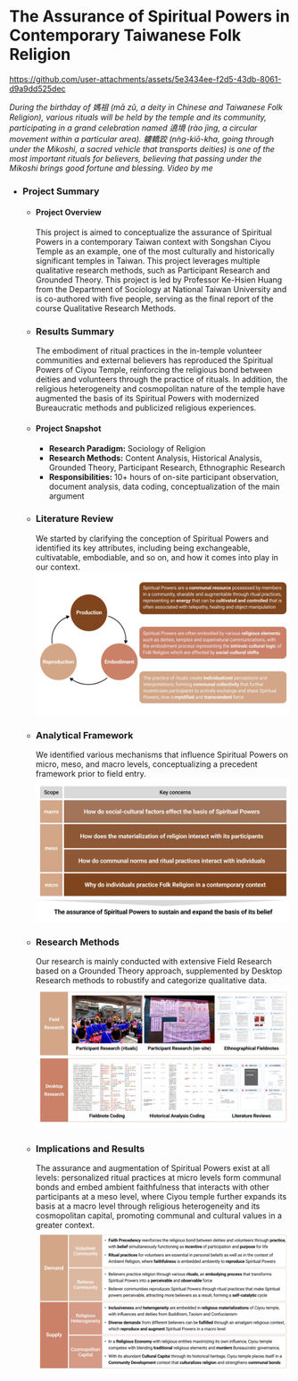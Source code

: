 # The Assurance of Spiritual Powers in Contemporary Taiwanese Folk Religion

https://github.com/user-attachments/assets/5e3434ee-f2d5-43db-8061-d9a9dd525dec

*During the birthday of 媽祖 (mā zǔ, a deity in Chinese and Taiwanese Folk Religion), various rituals will be held by the temple and its community, participating in a grand celebration named 遶境 (rào jìng, a circular movement within a particular area). 軁轎跤 (nǹg-kiō-kha, going through under the Mikoshi, a sacred vehicle that transports deities) is one of the most important rituals for believers, believing that passing under the Mikoshi brings good fortune and blessing. Video by me*

- ### Project Summary
  - #### Project Overview
    This project is aimed to conceptualize the assurance of Spiritual Powers in a contemporary Taiwan context with Songshan Ciyou Temple as an example, one of the most culturally and historically significant temples in Taiwan. This project leverages multiple qualitative research methods, such as Participant Research and Grounded Theory. This project is led by Professor Ke-Hsien Huang from the Department of Sociology at National Taiwan University and is co-authored with five people, serving as the final report of the course Qualitative Research Methods.

  - ### Results Summary
    The embodiment of ritual practices in the in-temple volunteer communities and external believers has reproduced the Spiritual Powers of Ciyou Temple, reinforcing the religious bond between deities and volunteers through the practice of rituals. In addition, the religious heterogeneity and cosmopolitan nature of the temple have augmented the basis of its Spiritual Powers with modernized Bureaucratic methods and publicized religious experiences. 
  
  - #### Project Snapshot
    - **Research Paradigm:** Sociology of Religion
    - **Research Methods:** Content Analysis, Historical Analysis, Grounded Theory, Participant Research, Ethnographic Research
    - **Responsibilities:** 10+ hours of on-site participant observation, document analysis, data coding, conceptualization of the main argument
   
  - ### Literature Review
    We started by clarifying the conception of Spiritual Powers and identified its key attributes, including being exchangeable, cultivatable, embodiable, and so on,  and how it comes into play in our context.
    ![lit](assets/lit.png)

  - ### Analytical Framework
    We identified various mechanisms that influence Spiritual Powers on micro, meso, and macro levels, conceptualizing a precedent framework prior to field entry.
    ![framework](assets/framework.png)

  - ### Research Methods
    Our research is mainly conducted with extensive Field Research based on a Grounded Theory approach, supplemented by Desktop Research methods to robustify and categorize qualitative data.
    ![methods](assets/methods.png)

  - ### Implications and Results
    The assurance and augmentation of Spiritual Powers exist at all levels: personalized ritual practices at micro levels form communal bonds and embed ambient faithfulness that interacts with other participants at a meso level, where Ciyou temple further expands its basis at a macro level through religious heterogeneity and its cosmopolitan capital, promoting communal and cultural values in a greater context.
    ![results](assets/results.png)
